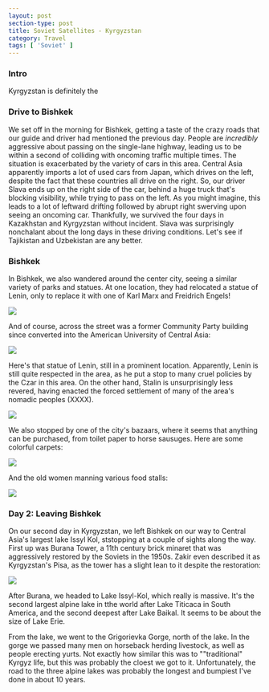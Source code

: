 ```yaml
---
layout: post
section-type: post
title: Soviet Satellites - Kyrgyzstan
category: Travel
tags: [ 'Soviet' ]
---
```


### Intro

Kyrgyzstan is definitely the

### Drive to Bishkek

We set off in the morning for Bishkek, getting a taste of the crazy roads that
our guide and driver had mentioned the previous day. People are *incredibly*
aggressive about passing on the single-lane highway, leading us to be within a
second of colliding with oncoming traffic multiple times. The situation is
exacerbated by the variety of cars in this area. Central Asia apparently imports
a lot of used cars from Japan, which drives on the left, despite the fact that
these countries all drive on the right. So, our driver Slava ends up on the
right side of the car, behind a huge truck that's blocking visibility, while
trying to pass on the left. As you might imagine, this leads to a lot of
leftward drifting followed by abrupt right swerving upon seeing an oncoming
car. Thankfully, we survived the four days in Kazakhstan and Kyrgyzstan without
incident. Slava was surprisingly nonchalant about the long days in these driving
conditions. Let's see if Tajikistan and Uzbekistan are any better.

### Bishkek

In Bishkek, we also wandered around the center city, seeing a similar variety
of parks and statues. At one location, they had relocated a statue of Lenin,
only to replace it with one of Karl Marx and Freidrich Engels!

![](XX)

And of course, across the street was a former Community Party building 
since converted into the American University of Central Asia:

![](XX)

Here's that statue of Lenin, still in a prominent location. Apparently, Lenin
is still quite respected in the area, as he put a stop to many cruel policies 
by the Czar in this area. On the other hand, Stalin is unsurprisingly less
revered, having enacted the forced settlement of many of the area's nomadic 
peoples (XXXX).

![](XX)

We also stopped by one of the city's bazaars, where it seems that anything
can be purchased, from toilet paper to horse sausuges. Here are some colorful
carpets:

![](XX)

And the old women manning various food stalls:

![](XX)

### Day 2: Leaving Bishkek

On our second day in Kyrgyzstan, we left Bishkek on our way to Central Asia's
largest lake Issyl Kol, ststopping at a couple of sights along the way. First up
was Burana Tower, a 11th century brick minaret that was aggressively restored
by the Soviets in the 1950s. Zakir even described it as Kyrgyzstan's Pisa, as
the tower has a slight lean to it despite the restoration:

![](XX)

After Burana, we headed to Lake Issyl-Kol, which really is massive. It's the second largest
alpine lake in tthe world after Lake Titicaca in South America,
and the second deepest after Lake Baikal. It seems to be about the size of Lake Erie.

From the lake, we went to the Grigorievka Gorge, north of the lake. In the gorge
we passed many men on horseback herding livestock, as well as people erecting
yurts. Not exactly how similar this was to ""traditional" Kyrgyz life, but this
was probably the cloest we got to it. Unfortunately, the road to the three
alpine lakes was probably the longest and bumpiest I've done in about 10 years.
